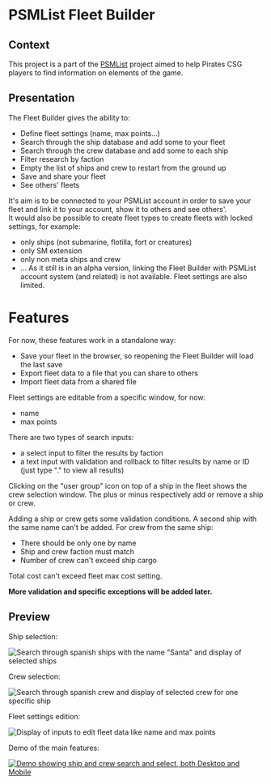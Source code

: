 # PSMList Fleet Builder

## Context

This project is a part of the [PSMList](https://www.psmlist.com/public/) project aimed to help Pirates CSG players to find information on elements of the game.

## Presentation

The Fleet Builder gives the ability to:
 * Define fleet settings (name, max points...)
 * Search through the ship database and add some to your fleet
 * Search through the crew database and add some to each ship
 * Filter research by faction
 * Empty the list of ships and crew to restart from the ground up
 * Save and share your fleet
 * See others' fleets

It's aim is to be connected to your PSMList account in order to save your fleet and link it to your account, show it to others and see others'.<br />
It would also be possible to create fleet types to create fleets with locked settings, for example:
 * only ships (not submarine, flotilla, fort or creatures)
 * only SM extension
 * only non meta ships and crew
 * ...
As it still is in an alpha version, linking the Fleet Builder with PSMList account system (and related) is not available. Fleet settings are also limited.

# Features

For now, these features work in a standalone way:
 * Save your fleet in the browser, so reopening the Fleet Builder will load the last save
 * Export fleet data to a file that you can share to others 
 * Import fleet data from a shared file

Fleet settings are editable from a specific window, for now:
 * name
 * max points

There are two types of search inputs:
 * a select input to filter the results by faction
 * a text input with validation and rollback to filter results by name or ID (just type "." to view all results)

Clicking on the "user group" icon on top of a ship in the fleet shows the crew selection window.
The plus or minus respectively add or remove a ship or crew.

Adding a ship or crew gets some validation conditions.
A second ship with the same name can't be added.
For crew from the same ship:
 * There should be only one by name
 * Ship and crew faction must match
 * Number of crew can't exceed ship cargo

Total cost can't exceed fleet max cost setting.

**More validation and specific exceptions will be added later.**

## Preview

Ship selection:

![Search through spanish ships with the name "Santa" and display of selected ships](https://cdn.discordapp.com/attachments/848669194508566629/1037138055649308704/unknown.png)

Crew selection:

![Search through spanish crew and display of selected crew for one specific ship](https://media.discordapp.net/attachments/848669194508566629/1037138055649308704/unknown.png)

Fleet settings edition:

![Display of inputs to edit fleet data like name and max points](https://cdn.discordapp.com/attachments/848669194508566629/1037138884036923412/unknown.png)

Demo of the main features:

[![Demo showing ship and crew search and select, both Desktop and Mobile](https://media.discordapp.net/attachments/848669194508566629/1037138055649308704/unknown.png)](https://cdn.discordapp.com/attachments/812021803497029662/1037136213536161863/2022-11-01_23-38-26.mov)
